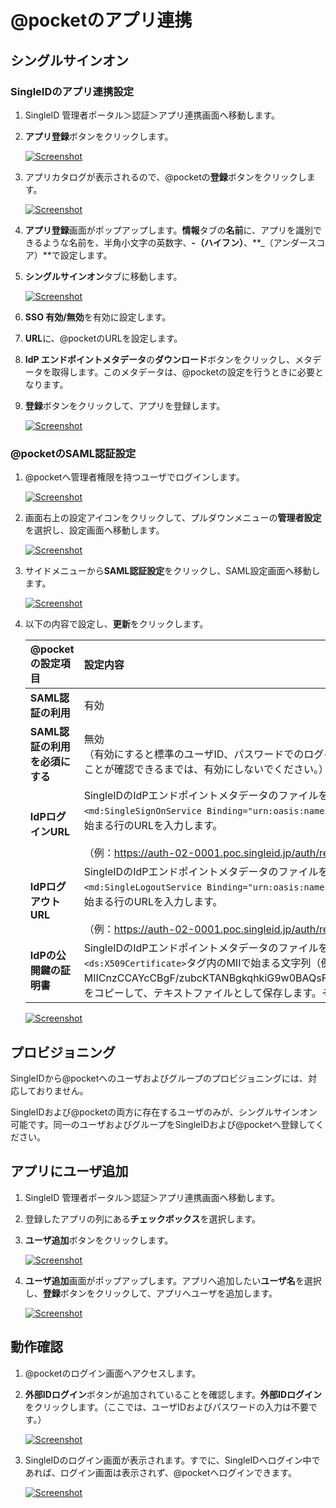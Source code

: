 # @pocketのアプリ連携
## シングルサインオン
### SingleIDのアプリ連携設定
1. SingleID 管理者ポータル＞認証＞アプリ連携画面へ移動します。
2. **アプリ登録**ボタンをクリックします。
    
    [![Screenshot](/images/image-1.png)](/images/image-1.png)

3. アプリカタログが表示されるので、@pocketの**登録**ボタンをクリックします。
    
    [![Screenshot](/images/2022-06-05_16-03-46.png)](/images/2022-06-05_16-03-46.png)

4. **アプリ登録**画面がポップアップします。**情報**タブの**名前**に、アプリを識別できるような名前を、半角小文字の英数字、**-（ハイフン）**、**_（アンダースコア）**で設定します。
5. **シングルサインオン**タブに移動します。
    
    [![Screenshot](/images/2022-06-05_16-05-36.png)](/images/2022-06-05_16-05-36.png)

6. **SSO 有効/無効**を有効に設定します。
7. **URL**に、@pocketのURLを設定します。
8. **IdP エンドポイントメタデータ**の**ダウンロード**ボタンをクリックし、メタデータを取得します。このメタデータは、@pocketの設定を行うときに必要となります。
9.  **登録**ボタンをクリックして、アプリを登録します。
    
    [![Screenshot](/images/2022-06-05_16-07-36.png)](/images/2022-06-05_16-07-36.png)

### @pocketのSAML認証設定
1. @pocketへ管理者権限を持つユーザでログインします。
    
    [![Screenshot](/images/image.png)](/images/image.png)

2. 画面右上の設定アイコンをクリックして、プルダウンメニューの**管理者設定**を選択し、設定画面へ移動します。

    [![Screenshot](/images/image-2.png)](/images/image-2.png)

3. サイドメニューから**SAML認証設定**をクリックし、SAML設定画面へ移動します。
    
    [![Screenshot](/images/image-3.png)](/images/image-3.png)

4. 以下の内容で設定し、**更新**をクリックします。

    | **@pocketの設定項目** | **設定内容** |
    | :--- | :--- |
    | **SAML認証の利用** | 有効 |
    | **SAML認証の利用を必須にする** | 無効<br>（有効にすると標準のユーザID、パスワードでのログインはできなくなります。SingleIDとSAMLで認証できることが確認できるまでは、有効にしないでください。）|
    | **IdPログインURL** | SingleIDのIdPエンドポイントメタデータのファイルを開きます。<br>`<md:SingleSignOnService Binding="urn:oasis:names:tc:SAML:2.0:bindings:HTTP-POST" Location=`　から始まる行のURLを入力します。<br><br>（例：https://auth-02-0001.poc.singleid.jp/auth/realms/90000013/protocol/saml） |
    | **IdPログアウトURL** | SingleIDのIdPエンドポイントメタデータのファイルを開きます。<br>`<md:SingleLogoutService Binding="urn:oasis:names:tc:SAML:2.0:bindings:HTTP-POST" Location=`　から始まる行のURLを入力します。<br><br>（例：https://auth-02-0001.poc.singleid.jp/auth/realms/90000013/protocol/saml） |
    | **IdPの公開鍵の証明書** | SingleIDのIdPエンドポイントメタデータのファイルを開きます。<br>`<ds:X509Certificate>`タグ内のMIIで始まる文字列（例：MIICnzCCAYcCBgF/zubcKTANBgkqhkiG9w0BAQsFADATMREwDwYDVQQDDAg3MDAwMDA4MTA……..）をコピーして、テキストファイルとして保存します。そのファイルをアップロードします。 |

    [![Screenshot](/images/image-4-1024x455.png)](/images/image-4-1024x455.png)

## プロビジョニング
SingleIDから@pocketへのユーザおよびグループのプロビジョニングには、対応しておりません。

SingleIDおよび@pocketの両方に存在するユーザのみが、シングルサインオン可能です。同一のユーザおよびグループをSingleIDおよび@pocketへ登録してください。

## アプリにユーザ追加
1. SingleID 管理者ポータル＞認証＞アプリ連携画面へ移動します。
2. 登録したアプリの列にある**チェックボックス**を選択します。
3. **ユーザ追加**ボタンをクリックします。
    
    [![Screenshot](/images/image-4.png)](/images/image-4.png)

4. **ユーザ追加**画面がポップアップします。アプリへ追加したい**ユーザ名**を選択し、**登録**ボタンをクリックして、アプリへユーザを追加します。
    
    [![Screenshot](/images/image-5.png)](/images/image-5.png)

## 動作確認
1. @pocketのログイン画面へアクセスします。
2. **外部IDログイン**ボタンが追加されていることを確認します。**外部IDログイン**をクリックします。（ここでは、ユーザIDおよびパスワードの入力は不要です。）
    
    [![Screenshot](/images/atpocket-5.png)](/images/atpocket-5.png)

3. SingleIDのログイン画面が表示されます。すでに、SingleIDへログイン中であれば、ログイン画面は表示されず、@pocketへログインできます。
    
    [![Screenshot](/images/image-7-1024x462.png)](/images/image-7-1024x462.png)
